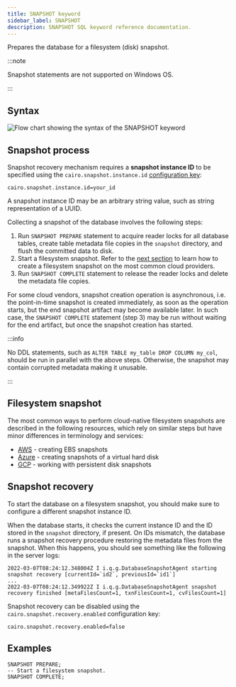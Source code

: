 ```yaml
---
title: SNAPSHOT keyword
sidebar_label: SNAPSHOT
description: SNAPSHOT SQL keyword reference documentation.
---
```


Prepares the database for a filesystem (disk) snapshot.

:::note

Snapshot statements are not supported on Windows OS.

:::

## Syntax

![Flow chart showing the syntax of the SNAPSHOT keyword](/img/docs/diagrams/snapshot.svg)

## Snapshot process

Snapshot recovery mechanism requires a **snapshot instance ID** to be specified
using the `cairo.snapshot.instance.id`
[configuration key](/docs/reference/configuration):

```shell title="server.conf"
cairo.snapshot.instance.id=your_id
```

A snapshot instance ID may be an arbitrary string value, such as string
representation of a UUID.

Collecting a snapshot of the database involves the following steps:

1. Run `SNAPSHOT PREPARE` statement to acquire reader locks for all database
   tables, create table metadata file copies in the `snapshot` directory, and
   flush the committed data to disk.
2. Start a filesystem snapshot. Refer to the
   [next section](#filesystem-snapshot) to learn how to create a filesystem
   snapshot on the most common cloud providers.
3. Run `SNAPSHOT COMPLETE` statement to release the reader locks and delete the
   metadata file copies.

For some cloud vendors, snapshot creation operation is asynchronous, i.e. the
point-in-time snapshot is created immediately, as soon as the operation starts,
but the end snapshot artifact may become available later. In such case, the
`SNAPSHOT COMPLETE` statement (step 3) may be run without waiting for the end
artifact, but once the snapshot creation has started.

:::info

No DDL statements, such as `ALTER TABLE my_table DROP COLUMN my_col`, should be
run in parallel with the above steps. Otherwise, the snapshot may contain
corrupted metadata making it unusable.

:::

## Filesystem snapshot

The most common ways to perform cloud-native filesystem snapshots are described
in the following resources, which rely on similar steps but have minor
differences in terminology and services:

- [AWS](https://docs.aws.amazon.com/AWSEC2/latest/UserGuide/ebs-creating-snapshot.html) -
  creating EBS snapshots
- [Azure](https://docs.microsoft.com/en-us/azure/virtual-machines/snapshot-copy-managed-disk?tabs=portal) -
  creating snapshots of a virtual hard disk
- [GCP](https://cloud.google.com/compute/docs/disks/create-snapshots) - working
  with persistent disk snapshots

## Snapshot recovery

To start the database on a filesystem snapshot, you should make sure to
configure a different snapshot instance ID.

When the database starts, it checks the current instance ID and the ID stored in
the `snapshot` directory, if present. On IDs mismatch, the database runs a
snapshot recovery procedure restoring the metadata files from the snapshot. When
this happens, you should see something like the following in the server logs:

```
2022-03-07T08:24:12.348004Z I i.q.g.DatabaseSnapshotAgent starting snapshot recovery [currentId=`id2`, previousId=`id1`]
...
2022-03-07T08:24:12.349922Z I i.q.g.DatabaseSnapshotAgent snapshot recovery finished [metaFilesCount=1, txnFilesCount=1, cvFilesCount=1]
```

Snapshot recovery can be disabled using the `cairo.snapshot.recovery.enabled`
configuration key:

```shell title="server.conf"
cairo.snapshot.recovery.enabled=false
```

## Examples

```questdb-sql
SNAPSHOT PREPARE;
-- Start a filesystem snapshot.
SNAPSHOT COMPLETE;
```
